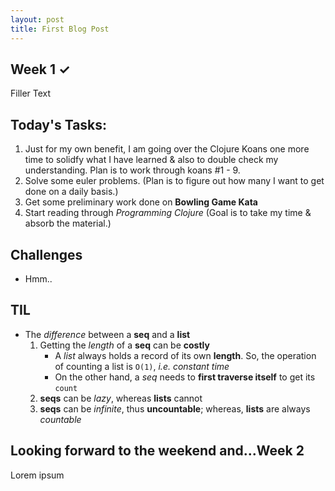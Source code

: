 ```yaml
---
layout: post
title: First Blog Post
---
```


## Week 1 <span>&#10003;</span>

Filler Text

## Today's Tasks:

1. Just for my own benefit, I am going over the Clojure Koans one more time to solidfy what I have learned & also to double check my understanding.  Plan is to work through koans #1 - 9. 
2. Solve some euler problems. (Plan is to figure out how many I want to get done on a daily basis.) 
3. Get some preliminary work done on **Bowling Game Kata**
4. Start reading through _Programming Clojure_ (Goal is to take my time & absorb the material.) 

## Challenges 

- Hmm..

## TIL

- The _difference_ between a **seq** and a **list**
    1. Getting the _length_ of a **seq** can be **costly**
        - A *list* always holds a record of its own **length**. So, the operation of counting a list is `O(1)`, _i.e. constant time_
        - On the other hand, a _seq_ needs to **first traverse itself** to get its `count`
    2. **seqs** can be _lazy_, whereas **lists** cannot
    3. **seqs** can be _infinite_, thus **uncountable**; whereas, **lists** are always _countable_


## Looking forward to the weekend and...Week 2

Lorem ipsum 
